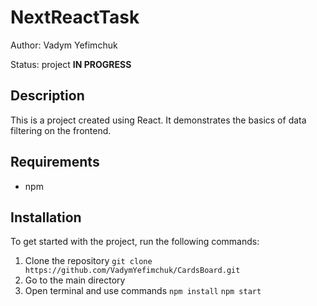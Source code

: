 # NextReactTask

Author: Vadym Yefimchuk

Status: project **IN PROGRESS**

## Description

This is a project created using React. It demonstrates the basics of data filtering on the frontend.

## Requirements

-   npm

## Installation

To get started with the project, run the following commands:

1. Clone the repository
   `git clone https://github.com/VadymYefimchuk/CardsBoard.git`
2. Go to the main directory
3. Open terminal and use commands
   `npm install`
   `npm start`
